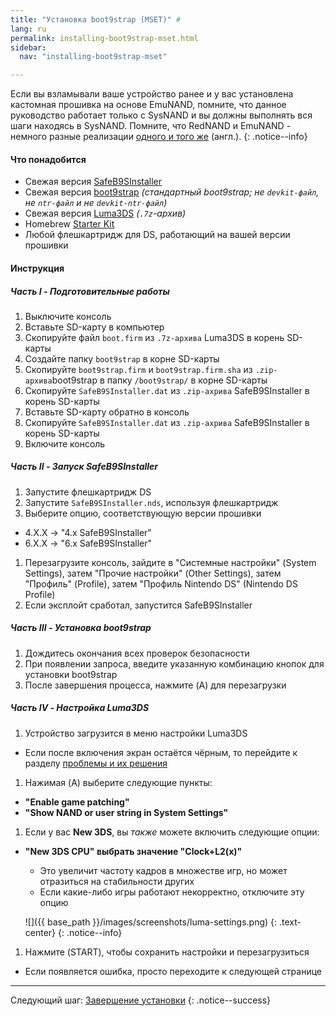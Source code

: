 ```yaml
---
title: "Установка boot9strap (MSET)" #
lang: ru
permalink: installing-boot9strap-mset.html
sidebar:
  nav: "installing-boot9strap-mset"

---
```


Если вы взламывали ваше устройство ранее и у вас установлена кастомная прошивка на основе EmuNAND, помните, что данное руководство работает только с SysNAND и вы должны выполнять вся шаги находясь в SysNAND. Помните, что RedNAND и EmuNAND - немного разные реализации [одного и того же](http://3dbrew.org/wiki/NAND_Redirection) (англ.).
{: .notice--info}

#### <a name="what_need" />Что понадобится

* Свежая версия [SafeB9SInstaller](https://github.com/d0k3/SafeB9SInstaller/releases/latest)
* Свежая версия [boot9strap](https://github.com/SciresM/boot9strap/releases/latest) *(стандартный boot9strap; не `devkit-файл`, не `ntr-файл` и не `devkit-ntr-файл`)*
* Свежая версия [Luma3DS](https://github.com/AuroraWright/Luma3DS/releases/latest) *(`.7z`-архив)*
* Homebrew [Starter Kit](http://smealum.github.io/ninjhax2/starter.zip)
* Любой флешкартридж для DS, работающий на вашей версии прошивки

#### <a name="instructions" />Инструкция

##### <a name="part1" />Часть I - Подготовительные работы

1. Выключите консоль
1. Вставьте SD-карту в компьютер
1. Скопируйте файл `boot.firm` из `.7z-архива` Luma3DS в корень SD-карты
1. Создайте папку `boot9strap` в корне SD-карты
1. Скопируйте `boot9strap.firm` и `boot9strap.firm.sha` из `.zip-архива`boot9strap в папку `/boot9strap/` в корне SD-карты
1. Скопируйте `SafeB9SInstaller.dat` из `.zip-ахрива` SafeB9SInstaller в корень SD-карты
1. Вставьте SD-карту обратно в консоль
1. Скопируйте `SafeB9SInstaller.dat` из `.zip-ахрива` SafeB9SInstaller в корень SD-карты
1. Включите консоль

##### <a name="part2" />Часть II - Запуск SafeB9SInstaller

1. Запустите флешкартридж DS
1. Запустите `SafeB9SInstaller.nds`, используя флешкартридж
1. Выберите опцию, соответствующую версии прошивки
  + 4.X.X -> "4.x SafeB9SInstaller"
  + 6.X.X -> "6.x SafeB9SInstaller"
1. Перезагрузите консоль, зайдите в "Системные настройки" (System Settings), затем "Прочие настройки" (Other Settings), затем "Профиль" (Profile), затем "Профиль Nintendo DS" (Nintendo DS Profile)
1. Если эксплойт сработал, запустится SafeB9SInstaller

##### <a name="part3" />Часть III - Установка boot9strap

1. Дождитесь окончания всех проверок безопасности
1. При появлении запроса, введите указанную комбинацию кнопок для установки boot9strap
1. После завершения процесса, нажмите (A) для перезагрузки

##### <a name="part4" />Часть IV - Настройка Luma3DS

1. Устройство загрузится в меню настройки Luma3DS
  + Если после включения экран остаётся чёрным, то перейдите к разделу [проблемы и их решения](troubleshooting#ts_sys_b9s)
1. Нажимая (A) выберите следующие пункты:    
  + **"Enable game patching"**
  + **"Show NAND or user string in System Settings"**
1. Если у вас **New 3DS**, вы *также* можете включить следующие опции:
  + **"New 3DS CPU" выбрать значение "Clock+L2(x)"**
    + Это увеличит частоту кадров в множестве игр, но может отразиться на стабильности других
    + Если какие-либо игры работают некорректно, отключите эту опцию
	
    ![]({{ base_path }}/images/screenshots/luma-settings.png)
	{: .text-center}
    {: .notice--info}
	
1. Нажмите (START), чтобы сохранить настройки и перезагрузиться
  + Если появляется ошибка, просто переходите к следующей странице

___

Следующий шаг: [Завершение установки](finalizing-setup)
{: .notice--success}

<div id="vk_comments"></div>
<script type="text/javascript">
VK.Widgets.Comments("vk_comments", {limit: 10, attach: "*"});
</script>